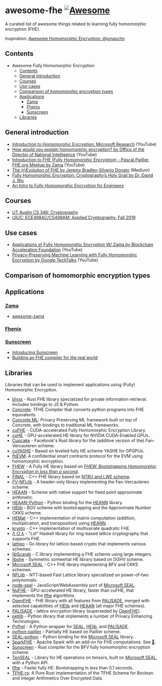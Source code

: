 # awesome-fhe [![Awesome](https://awesome.re/badge.svg)](https://awesome.re)

A curated list of awesome things related to learning fully homomorphic encryption (FHE).

Inspiration: [Awesome Homomorphic Encryption: @jonaschn](https://github.com/jonaschn/awesome-he)

## Contents
- Awesome Fully Homomorphic Encryption
  - [Contents](#contents)
  - [General introduction](#general-introduction)
  - [Courses](#courses)
  - [Use cases](#use-cases)
  - [Comparison of homomorphic encryption types](#comparison-of-homomorphic-encryption-types)
  - [Applications](#applications)
    - [Zama](#zama)
    - [Fhenix](#fhenix)
    - [Sunscreen](#sunscreen)
  - [Libraries](#libraries)

## General introduction

- [Introduction to Homomorphic Encryption: Microsoft Research](https://www.youtube.com/watch?v=SEBdYXxijSo) (YouTube)
- [How would you explain homomorphic encryption? by Office of the Director of National Intelligence](https://www.youtube.com/watch?v=pXb39wj5ShI) (YouTube)
- [Introduction to FHE (Fully Homomorphic Encryption) - Pascal Paillier, FHE.org Meetup by Zama](https://www.youtube.com/watch?v=aruz58RarVA) (YouTube)
- [The (r)Evolution of FHE by Jeremy Bradley-Silverio Donato](https://medium.com/zama-ai/the-r-evolution-of-fhe-485b54a6e69c) (Medium)
- [Fully Homomorphic Encryption: Cryptography’s Holy Grail by Dr. David J. Wu](https://www.cs.utexas.edu/~dwu4/papers/XRDSFHE.pdf)
- [An Intro to Fully Homomorphic Encryption for Engineers](https://blog.sunscreen.tech/an-intro-to-fully-homomorphic-encryption-for-engineers/)

## Courses

- [UT Austin CS 346: Cryptography](https://www.cs.utexas.edu/~dwu4/courses/sp23/index.html)
- [UIUC: ECE498AC/CS498AM: Applied Cryptography, Fall 2019](https://soc1024.ece.illinois.edu/teaching/ece498ac/fall2019/)

## Use cases

- [Applications of Fully Homomorphic Encryption W/ Zama by Blockchain Acceleration Foundation](https://www.youtube.com/watch?v=RcCEQJkXee0) (YouTube)
- [Privacy-Preserving Machine Learning with Fully Homomorphic Encryption by Google TechTalks](https://www.youtube.com/watch?v=-lhn2GdHhGc) (YouTube)

## Comparison of homomorphic encryption types

## Applications

### [Zama](https://www.zama.ai/)

- [awesome-zama](https://github.com/zama-ai/awesome-zama)

### [Fhenix](https://www.fhenix.io/)

### [Sunscreen](https://sunscreen.tech/)

- [Introducing Sunscreen](https://blog.sunscreen.tech/roadmap/)
- [Building an FHE compiler for the real world](https://blog.sunscreen.tech/from-toy-programs-to-real-life-building-an-fhe-compiler/)

## Libraries

Libraries that can be used to implement applications using (Fully) Homomorphic Encryption.

- [blyss](https://github.com/blyssprivacy/sdk) - Rust FHE library specialized for private information retrieval. Includes bindings to JS & Python.
- [Concrete](https://github.com/zama-ai/concrete): TFHE Compiler that converts python programs into FHE equivalents.
- [Concrete ML](https://github.com/zama-ai/concrete-ml): Privacy Preserving ML framework built on top of Concrete, with bindings to traditional ML frameworks.
- [cuFHE](https://github.com/vernamlab/cuFHE) - CUDA-accelerated Fully Homomorphic Encryption Library.
- [cuHE](https://github.com/vernamlab/cuHE) - GPU-accelerated HE library for NVIDIA CUDA-Enabled GPUs.
- [Cupcake](https://github.com/facebookresearch/Cupcake) - Facebook's Rust library for the (additive version of the) Fan-Vercauteren scheme.
- [cuYASHE](https://github.com/cuyashe-library/cuyashe) - Based on leveled fully HE scheme YASHE for GPGPUs.
- [fhEVM](https://docs.zama.ai/fhevm): A confidential smart contracts protocol for the EVM using homomorphic encryption.
- [FHEW](https://github.com/lducas/FHEW) - A Fully HE library based on [_FHEW: Bootstrapping Homomorphic Encryption in less than a second_](https://eprint.iacr.org/2014/816).
- [FINAL](https://github.com/KULeuven-COSIC/FINAL) - C++ FHE library based on [NTRU and LWE scheme](https://eprint.iacr.org/2022/074).
- [FV-NFLlib](https://github.com/CryptoExperts/FV-NFLlib) - A header-only library implementing the Fan-Vercauteren scheme.
- [HEAAN](https://github.com/snucrypto/HEAAN) - Scheme with native support for fixed point approximate arithmetic.
- [HEAAN-Python](https://github.com/Huelse/HEAAN-Python) - Python binding for the [HEANN](#HEAAN) library.
- [HElib](https://github.com/HomEnc/HElib) - BGV scheme with bootstrapping and the Approximate Number CKKS scheme.
- [HEMat](https://github.com/K-miran/HEMat) - C++ implementation of matrix computation (addition, multiplication, and transposition) using [HEANN](#HEAAN).
- [krypto](https://github.com/kryptnostic/krypto) - C++ implementation of multivariate quadratic FHE.
- [Λ ○ λ](https://github.com/cpeikert/Lol) - "Lol" Haskell library for ring-based lattice cryptography that supports FHE.
- [lattigo](https://github.com/ldsec/lattigo) - Go library for lattice-based crypto that implements various schemes.
- [libScarab](https://github.com/hcrypt-project/libScarab) - C library implementing a FHE scheme using large integers.
- [libshe](https://github.com/bogdan-kulynych/libshe) - Symmetric somewhat HE library based on DGHV scheme.
- [Microsoft SEAL](https://github.com/microsoft/SEAL) - C++ FHE library implementing BFV and CKKS schemes.</a>
- [NFLlib](https://github.com/quarkslab/NFLlib) - NTT-based Fast Lattice library specialized on power-of-two polynomials.
- [node-seal](https://github.com/morfix-io/node-seal) - JavaScript/WebAssembly port of [Microsoft SEAL](#SEAL).
- [NuFHE](https://github.com/nucypher/nufhe) - GPU-accelerated HE library, faster than cuFHE, that implements the [tfhe](#tfhe) algorithms.
- [OpenFHE](https://github.com/openfheorg/openfhe-development) - FHE library with all features from [PALISADE](#PALISADE), merged with selected capabilities of [HElib](#HElib) and [HEAAN](#HEAAN) (all major FHE schemes).
- [PALISADE](https://palisade-crypto.org/software-library) - lattice encryption library (superseded by [OpenFHE](#OpenFHE)).
- [petlib](https://github.com/gdanezis/petlib) - Python library that implements a number of Privacy Enhancing Technologies.
- [Pyfhel](https://github.com/ibarrond/Pyfhel) - A Python wrapper for [SEAL](#SEAL), [HElib](#HElib), and [PALISADE](#PALISADE).
- [python-paillier](https://github.com/data61/python-paillier) - Partially HE based on Paillier scheme.
- [SEAL-python](https://github.com/Huelse/SEAL-Python/) - Python binding for the [Microsoft SEAL](#SEAL) library.
- [SparkFHE](https://github.com/SpiRITlab/spark) - Apache Spark with an add-on for FHE computations. See [:page_facing_up:](https://homomorphicencryption.org/wp-content/uploads/2019/08/poster_5.pdf).
- [Sunscreen](https://github.com/Sunscreen-tech/Sunscreen) - Rust compiler for the BFV fully homomorphic encryption scheme.
- [TenSEAL](https://github.com/OpenMined/TenSEAL) - Library for HE operations on tensors, built on [Microsoft SEAL](#SEAL), with a Python API.
- [tfhe](https://github.com/tfhe/tfhe) - Faster fully HE: Bootstrapping in less than 0.1 seconds.</a>
- [TFHE-rs](https://github.com/zama-ai/tfhe-rs): A Pure Rust implementation of the TFHE Scheme for Boolean and Integer Arithmetics Over Encrypted Data.
